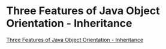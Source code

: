 # Three Features of Java Object Orientation - Inheritance
[Three Features of Java Object Orientation - Inheritance](https://aiwithcloud.com/2022/09/16/three_features_of_java_object_orientation___inheritance/)